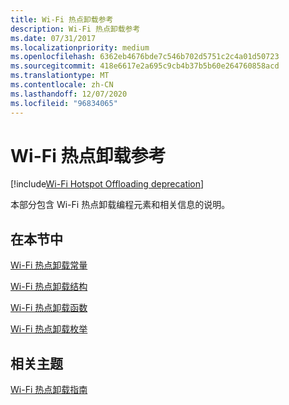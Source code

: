 ```yaml
---
title: Wi-Fi 热点卸载参考
description: Wi-Fi 热点卸载参考
ms.date: 07/31/2017
ms.localizationpriority: medium
ms.openlocfilehash: 6362eb4676bde7c546b702d5751c2c4a01d50723
ms.sourcegitcommit: 418e6617e2a695c9cb4b37b5b60e264760858acd
ms.translationtype: MT
ms.contentlocale: zh-CN
ms.lasthandoff: 12/07/2020
ms.locfileid: "96834065"
---
```

# <a name="wi-fi-hotspot-offloading-reference"></a>Wi-Fi 热点卸载参考

[!include[Wi-Fi Hotspot Offloading deprecation](../includes/wi-fi-hotspot-offloading-deprecation.md)]

本部分包含 Wi-Fi 热点卸载编程元素和相关信息的说明。

## <a name="in-this-section"></a>在本节中


[Wi-Fi 热点卸载常量](wi-fi-hotspot-offloading-constants.md)

[Wi-Fi 热点卸载结构](hotspot-host-handlers.md)

[Wi-Fi 热点卸载函数](hsplugingetversion.md)

[Wi-Fi 热点卸载枚举](ehs-authentication-result.md)

## <a name="related-topics"></a>相关主题
[Wi-Fi 热点卸载指南](./wi-fi-hotspot-offloading-guide.md)
